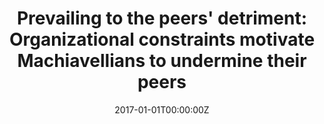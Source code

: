 ---
title: "Prevailing to the peers' detriment: Organizational constraints motivate Machiavellians to undermine their peers"
authors:
  - "Christopher M. Castille"
  - "Daniel Kuyumcu"
  - "Rebecca J. Bennett"
date: "2017-01-01T00:00:00Z"
doi: ""
publishDate: "2017-01-01T00:00:00Z"
publication_types: ["article-journal"]
publication: "*Personality and Individual Differences*"
publication_short: ""
abstract: ""
summary: ""
tags: []
featured: false
projects: []
slides: ""

url_pdf: ""
url_code: ""
url_dataset: ""
url_poster: ""
url_project: ""
url_slides: ""
url_source: ""
url_video: ""

image:
  caption: ""
  focal_point: ""
  preview_only: false

--- 